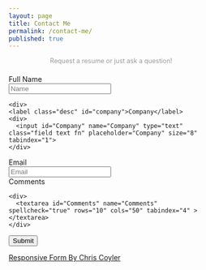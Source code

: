 ```yaml
---
layout: page
title: Contact Me
permalink: /contact-me/
published: true
---
```


<form action="https://formspree.io/becksteadn@gmail.com">

  <header>
    <div>Request a resume or just ask a question!</div>
    <style>
 * {
  -webkit-box-sizing: border-box;
  -moz-box-sizing: border-box;
  box-sizing: border-box;
}

body {
  padding: 20px 15%;
}
form header {
  margin: 0 0 20px 0; 
}
form header div {
  font-size: 90%;
  color: #999;
}
form header h2 {
  margin: 0 0 5px 0;
}
form > div {
  clear: both;
  overflow: hidden;
  padding: 1px;
  margin: 0 0 10px 0;
}
form > div > fieldset > div > div {
  margin: 0 0 5px 0;
}
form > div > label,
legend {
	width: 25%;
  float: left;
  padding-right: 10px;
}
form > div > div,
form > div > fieldset > div {
  width: 75%;
  float: right;
}
form > div > fieldset label {
	font-size: 90%;
}
fieldset {
	border: 0;
  padding: 0;
}

input[type=text],
input[type=email],
input[type=url],
input[type=password],
textarea {
	width: 100%;
  border-top: 1px solid #ccc;
  border-left: 1px solid #ccc;
  border-right: 1px solid #eee;
  border-bottom: 1px solid #eee;
}
input[type=text],
input[type=email],
input[type=url],
input[type=password] {
  width: 50%;
}
input[type=text]:focus,
input[type=email]:focus,
input[type=url]:focus,
input[type=password]:focus,
textarea:focus {
  outline: 0;
  border-color: #4697e4;
}

@media (max-width: 600px) {
  form > div {
    margin: 0 0 15px 0; 
  }
  form > div > label,
  legend {
	  width: 100%;
    float: none;
    margin: 0 0 5px 0;
  }
  form > div > div,
  form > div > fieldset > div {
    width: 100%;
    float: none;
  }
  input[type=text],
  input[type=email],
  input[type=url],
  input[type=password],
  textarea,
  select {
    width: 100%; 
  }
}
@media (min-width: 1200px) {
  form > div > label,
	legend {
  	text-align: right;
  }
}
    </style>
  </header>
  
  <div>
    <label class="desc" id="name">Full Name</label>
    <div>
      <input id="Name" name="Name" type="text" class="field text fn" placeholder="Name" size="8" tabindex="1">
    </div>
  </div>
    
    <div>
    <label class="desc" id="company">Company</label>
    <div>
      <input id="Company" name="Company" type="text" class="field text fn" placeholder="Company" size="8" tabindex="1">
    </div>
  </div>
    
  <div>
    <label class="desc" id="email">
      Email
    </label>
    <div>
      <input id="Email" name="Email" type="email" spellcheck="false" placeholder="Email" maxlength="255" tabindex="3"> 
   </div>
  </div>
    
  <div>
    <label class="desc" id="comments">
      Comments
    </label>
  
    <div>
      <textarea id="Comments" name="Comments" spellcheck="true" rows="10" cols="50" tabindex="4" ></textarea>
    </div>
  </div>
    
  <div>
      <div>
  		<input id="saveForm" name="saveForm" type="submit" value="Submit">
    </div>
	</div>
  
</form>

<a href="https://codepen.io/chriscoyier/pen/DmnlJ">Responsive Form By Chris Coyler</a>
